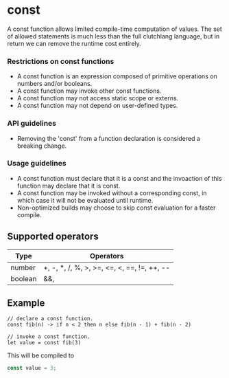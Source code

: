# const

A const function allows limited compile-time computation of values. The set of allowed statements is much less than the full clutchlang language, but in return we can remove the runtime cost entirely.

### Restrictions on const functions
- A const function is an expression composed of primitive operations on numbers and/or booleans.
- A const function may invoke other const functions.
- A const function may not access static scope or externs.
- A const function may not depend on user-defined types.

### API guidelines
- Removing the 'const' from a function declaration is considered a breaking change.

### Usage guidelines
- A const function  must declare that it is a const and the invoaction of this function may declare that it is const.
- A const function may be invoked without a corresponding const, in which case it will not be evaluated until runtime.
- Non-optimized builds may choose to skip const evaluation for a faster compile.

## Supported operators

| Type          | Operators                                   |
| ------------- |---------------------------------------------|
| number        | +, -, *, /, %, >, >=, <=, <, ==, !=, ++, -- |
| boolean       | &&, ||, !, ==, !=                           |

## Example

```
// declare a const function.
const fib(n) -> if n < 2 then n else fib(n - 1) + fib(n - 2)

// invoke a const function.
let value = const fib(3)
```

This will be compiled to

```javascript
const value = 3;
```